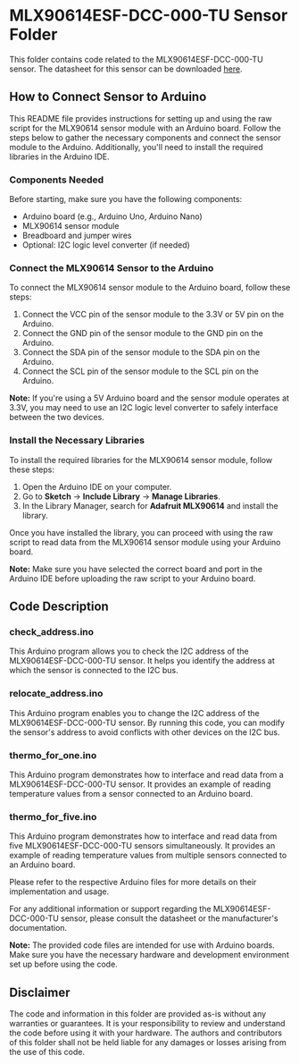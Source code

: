 # MLX90614ESF-DCC-000-TU Sensor Folder

This folder contains code related to the MLX90614ESF-DCC-000-TU sensor. The datasheet for this sensor can be downloaded 
[here](https://www.mouser.jp/ProductDetail/Melexis/MLX90614ESF-DCC-000-TU?qs=KuGPmAKtFKVaTr%252BZY1xRAw%3D%3D).

## How to Connect Sensor to Arduino

This README file provides instructions for setting up and using the raw script for the MLX90614 sensor module with an Arduino board. Follow the steps below to gather the necessary components and connect the sensor module to the Arduino. Additionally, you'll need to install the required libraries in the Arduino IDE.

### Components Needed

Before starting, make sure you have the following components:

- Arduino board (e.g., Arduino Uno, Arduino Nano)
- MLX90614 sensor module
- Breadboard and jumper wires
- Optional: I2C logic level converter (if needed)

### Connect the MLX90614 Sensor to the Arduino

To connect the MLX90614 sensor module to the Arduino board, follow these steps:

1. Connect the VCC pin of the sensor module to the 3.3V or 5V pin on the Arduino.
2. Connect the GND pin of the sensor module to the GND pin on the Arduino.
3. Connect the SDA pin of the sensor module to the SDA pin on the Arduino.
4. Connect the SCL pin of the sensor module to the SCL pin on the Arduino.

**Note:** If you're using a 5V Arduino board and the sensor module operates at 3.3V, you may need to use an I2C logic level converter to safely interface between the two devices.

### Install the Necessary Libraries

To install the required libraries for the MLX90614 sensor module, follow these steps:

1. Open the Arduino IDE on your computer.
2. Go to **Sketch** -> **Include Library** -> **Manage Libraries**.
3. In the Library Manager, search for **Adafruit MLX90614** and install the library.

Once you have installed the library, you can proceed with using the raw script to read data from the MLX90614 sensor module using your Arduino board.

**Note:** Make sure you have selected the correct board and port in the Arduino IDE before uploading the raw script to your Arduino board.

## Code Description

### check_address.ino
This Arduino program allows you to check the I2C address of the MLX90614ESF-DCC-000-TU sensor. It helps you identify the 
address at which the sensor is connected to the I2C bus.

### relocate_address.ino
This Arduino program enables you to change the I2C address of the MLX90614ESF-DCC-000-TU sensor. By running this code, you 
can modify the sensor's address to avoid conflicts with other devices on the I2C bus.

### thermo_for_one.ino
This Arduino program demonstrates how to interface and read data from a MLX90614ESF-DCC-000-TU sensor. 
It provides an example of reading temperature values from a sensor connected to an Arduino board.

### thermo_for_five.ino
This Arduino program demonstrates how to interface and read data from five MLX90614ESF-DCC-000-TU sensors simultaneously. 
It provides an example of reading temperature values from multiple sensors connected to an Arduino board.

Please refer to the respective Arduino files for more details on their implementation and usage.

For any additional information or support regarding the MLX90614ESF-DCC-000-TU sensor, please consult the datasheet or the 
manufacturer's documentation.

**Note:** The provided code files are intended for use with Arduino boards. Make sure you have the necessary hardware and 
development environment set up before using the code.

## Disclaimer
The code and information in this folder are provided as-is without any warranties or guarantees. It is your responsibility 
to review and understand the code before using it with your hardware. The authors and contributors of this folder shall 
not be held liable for any damages or losses arising from the use of this code.




